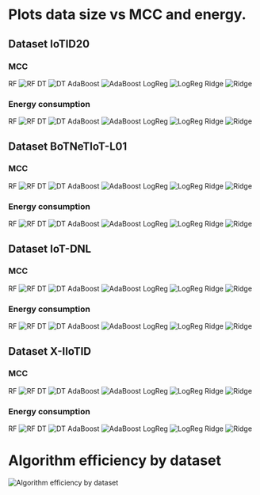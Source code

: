 # Plots data size vs MCC and energy.
## Dataset IoTID20
### MCC
RF
![RF](png/plot%20dataset%20IoTID20%2C%20MCC%2C%20RF.png)
DT
![DT](png/plot%20dataset%20IoTID20%2C%20MCC%2C%20DT.png)
AdaBoost
![AdaBoost](png/plot%20dataset%20IoTID20%2C%20MCC%2C%20AdaBoost.png)
LogReg
![LogReg](png/plot%20dataset%20IoTID20%2C%20MCC%2C%20LogReg.png)
Ridge
![Ridge](png/plot%20dataset%20IoTID20%2C%20MCC%2C%20Ridge.png)
### Energy consumption
RF
![RF](png/plot%20dataset%20IoTID20%2C%20energy%20consumption%2C%20RF.png)
DT
![DT](png/plot%20dataset%20IoTID20%2C%20energy%20consumption%2C%20DT.png)
AdaBoost
![AdaBoost](png/plot%20dataset%20IoTID20%2C%20energy%20consumption%2C%20AdaBoost.png)
LogReg
![LogReg](png/plot%20dataset%20IoTID20%2C%20energy%20consumption%2C%20LogReg.png)
Ridge
![Ridge](png/plot%20dataset%20IoTID20%2C%20energy%20consumption%2C%20Ridge.png)
## Dataset BoTNeTIoT-L01
### MCC
RF
![RF](png/plot%20dataset%20BoTNeTIoT-L01%2C%20MCC%2C%20RF.png)
DT
![DT](png/plot%20dataset%20BoTNeTIoT-L01%2C%20MCC%2C%20DT.png)
AdaBoost
![AdaBoost](png/plot%20dataset%20BoTNeTIoT-L01%2C%20MCC%2C%20AdaBoost.png)
LogReg
![LogReg](png/plot%20dataset%20BoTNeTIoT-L01%2C%20MCC%2C%20LogReg.png)
Ridge
![Ridge](png/plot%20dataset%20BoTNeTIoT-L01%2C%20MCC%2C%20Ridge.png)
### Energy consumption
RF
![RF](png/plot%20dataset%20BoTNeTIoT-L01%2C%20energy%20consumption%2C%20RF.png)
DT
![DT](png/plot%20dataset%20BoTNeTIoT-L01%2C%20energy%20consumption%2C%20DT.png)
AdaBoost
![AdaBoost](png/plot%20dataset%20BoTNeTIoT-L01%2C%20energy%20consumption%2C%20AdaBoost.png)
LogReg
![LogReg](png/plot%20dataset%20BoTNeTIoT-L01%2C%20energy%20consumption%2C%20LogReg.png)
Ridge
![Ridge](png/plot%20dataset%20BoTNeTIoT-L01%2C%20energy%20consumption%2C%20Ridge.png)
## Dataset IoT-DNL
### MCC
RF
![RF](png/plot%20dataset%20IoT-DNL%2C%20MCC%2C%20RF.png)
DT
![DT](png/plot%20dataset%20IoT-DNL%2C%20MCC%2C%20DT.png)
AdaBoost
![AdaBoost](png/plot%20dataset%20IoT-DNL%2C%20MCC%2C%20AdaBoost.png)
LogReg
![LogReg](png/plot%20dataset%20IoT-DNL%2C%20MCC%2C%20LogReg.png)
Ridge
![Ridge](png/plot%20dataset%20IoT-DNL%2C%20MCC%2C%20Ridge.png)
### Energy consumption
RF
![RF](png/plot%20dataset%20IoT-DNL%2C%20energy%20consumption%2C%20RF.png)
DT
![DT](png/plot%20dataset%20IoT-DNL%2C%20energy%20consumption%2C%20DT.png)
AdaBoost
![AdaBoost](png/plot%20dataset%20IoT-DNL%2C%20energy%20consumption%2C%20AdaBoost.png)
LogReg
![LogReg](png/plot%20dataset%20IoT-DNL%2C%20energy%20consumption%2C%20LogReg.png)
Ridge
![Ridge](png/plot%20dataset%20IoT-DNL%2C%20energy%20consumption%2C%20Ridge.png)
## Dataset X-IIoTID
### MCC
RF
![RF](png/plot%20dataset%20X-IIoTID%2C%20MCC%2C%20RF.png)
DT
![DT](png/plot%20dataset%20X-IIoTID%2C%20MCC%2C%20DT.png)
AdaBoost
![AdaBoost](png/plot%20dataset%20X-IIoTID%2C%20MCC%2C%20AdaBoost.png)
LogReg
![LogReg](png/plot%20dataset%20X-IIoTID%2C%20MCC%2C%20LogReg.png)
Ridge
![Ridge](png/plot%20dataset%20X-IIoTID%2C%20MCC%2C%20Ridge.png)
### Energy consumption
RF
![RF](png/plot%20dataset%20X-IIoTID%2C%20energy%20consumption%2C%20RF.png)
DT
![DT](png/plot%20dataset%20X-IIoTID%2C%20energy%20consumption%2C%20DT.png)
AdaBoost
![AdaBoost](png/plot%20dataset%20X-IIoTID%2C%20energy%20consumption%2C%20AdaBoost.png)
LogReg
![LogReg](png/plot%20dataset%20X-IIoTID%2C%20energy%20consumption%2C%20LogReg.png)
Ridge
![Ridge](png/plot%20dataset%20X-IIoTID%2C%20energy%20consumption%2C%20Ridge.png)
# Algorithm efficiency by dataset
![Algorithm efficiency by dataset](png/plot%20algorithm%20efficiency.png)
